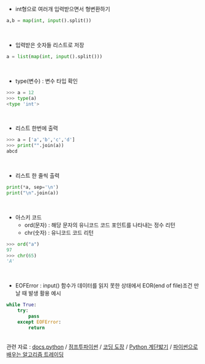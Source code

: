 * int형으로 여러개 입력받으면서 형변환하기
```python
a,b = map(int, input().split())
```
<br>

* 입력받은 숫자들 리스트로 저장
```python
a = list(map(int, input().split()))
```
<br>

* type(변수) : 변수 타입 확인
```python
>>> a = 12
>>> type(a)
<type 'int'>
```
<br>

* 리스트 한번에 출력
```python
>>> a = ['a','b','c','d']
>>> print("".join(a))
abcd
```
<br>

* 리스트 한 줄씩 출력
```python
print(*a, sep='\n')
print("\n".join(a))
```
<br>


* 아스키 코드
  - ord(문자) : 해당 문자의 유니코드 코드 포인트를 나타내는 정수 리턴
  - chr(숫자) : 유니코드 코드 리턴
```python
>>> ord("a")
97
>>> chr(65)
'A'
```
<br>

* EOFError : input() 함수가 데이터를 읽지 못한 상태에서 EOR(end of file)조건 만날 때 발생
활용 예시
```python
while True:
	try:
		pass
	except EOFError:
		return
```


<br>관련 자료 : [docs.python](https://docs.python.org/3/) / 
[점프투파이썬](https://wikidocs.net/book/1)  / 
[코딩 도장](https://dojang.io/course/view.php?id=7) /
[Python 계단밟기](https://wikidocs.net/book/2070) / 
[파이썬으로 배우는 알고리즘 트레이딩](https://wikidocs.net/book/110)<br>